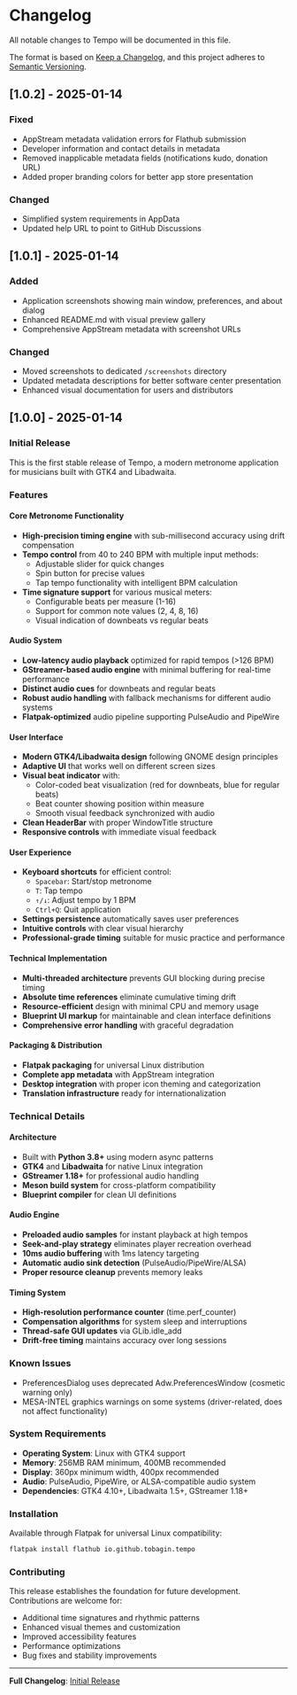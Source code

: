 # Changelog

All notable changes to Tempo will be documented in this file.

The format is based on [Keep a Changelog](https://keepachangelog.com/en/1.0.0/),
and this project adheres to [Semantic Versioning](https://semver.org/spec/v2.0.0.html).

## [1.0.2] - 2025-01-14

### Fixed
- AppStream metadata validation errors for Flathub submission
- Developer information and contact details in metadata
- Removed inapplicable metadata fields (notifications kudo, donation URL)
- Added proper branding colors for better app store presentation

### Changed
- Simplified system requirements in AppData
- Updated help URL to point to GitHub Discussions

## [1.0.1] - 2025-01-14

### Added
- Application screenshots showing main window, preferences, and about dialog
- Enhanced README.md with visual preview gallery
- Comprehensive AppStream metadata with screenshot URLs

### Changed
- Moved screenshots to dedicated `/screenshots` directory
- Updated metadata descriptions for better software center presentation
- Enhanced visual documentation for users and distributors

## [1.0.0] - 2025-01-14

### Initial Release

This is the first stable release of Tempo, a modern metronome application for musicians built with GTK4 and Libadwaita.

### Features

#### Core Metronome Functionality
- **High-precision timing engine** with sub-millisecond accuracy using drift compensation
- **Tempo control** from 40 to 240 BPM with multiple input methods:
  - Adjustable slider for quick changes
  - Spin button for precise values
  - Tap tempo functionality with intelligent BPM calculation
- **Time signature support** for various musical meters:
  - Configurable beats per measure (1-16)
  - Support for common note values (2, 4, 8, 16)
  - Visual indication of downbeats vs regular beats

#### Audio System
- **Low-latency audio playback** optimized for rapid tempos (>126 BPM)
- **GStreamer-based audio engine** with minimal buffering for real-time performance
- **Distinct audio cues** for downbeats and regular beats
- **Robust audio handling** with fallback mechanisms for different audio systems
- **Flatpak-optimized** audio pipeline supporting PulseAudio and PipeWire

#### User Interface
- **Modern GTK4/Libadwaita design** following GNOME design principles
- **Adaptive UI** that works well on different screen sizes
- **Visual beat indicator** with:
  - Color-coded beat visualization (red for downbeats, blue for regular beats)
  - Beat counter showing position within measure
  - Smooth visual feedback synchronized with audio
- **Clean HeaderBar** with proper WindowTitle structure
- **Responsive controls** with immediate visual feedback

#### User Experience
- **Keyboard shortcuts** for efficient control:
  - `Spacebar`: Start/stop metronome
  - `T`: Tap tempo
  - `↑/↓`: Adjust tempo by 1 BPM
  - `Ctrl+Q`: Quit application
- **Settings persistence** automatically saves user preferences
- **Intuitive controls** with clear visual hierarchy
- **Professional-grade timing** suitable for music practice and performance

#### Technical Implementation
- **Multi-threaded architecture** prevents GUI blocking during precise timing
- **Absolute time references** eliminate cumulative timing drift
- **Resource-efficient** design with minimal CPU and memory usage
- **Blueprint UI markup** for maintainable and clean interface definitions
- **Comprehensive error handling** with graceful degradation

#### Packaging & Distribution
- **Flatpak packaging** for universal Linux distribution
- **Complete app metadata** with AppStream integration
- **Desktop integration** with proper icon theming and categorization
- **Translation infrastructure** ready for internationalization

### Technical Details

#### Architecture
- Built with **Python 3.8+** using modern async patterns
- **GTK4** and **Libadwaita** for native Linux integration
- **GStreamer 1.18+** for professional audio handling
- **Meson build system** for cross-platform compatibility
- **Blueprint compiler** for clean UI definitions

#### Audio Engine
- **Preloaded audio samples** for instant playback at high tempos
- **Seek-and-play strategy** eliminates player recreation overhead
- **10ms audio buffering** with 1ms latency targeting
- **Automatic audio sink detection** (PulseAudio/PipeWire/ALSA)
- **Proper resource cleanup** prevents memory leaks

#### Timing System
- **High-resolution performance counter** (time.perf_counter)
- **Compensation algorithms** for system sleep and interruptions  
- **Thread-safe GUI updates** via GLib.idle_add
- **Drift-free timing** maintains accuracy over long sessions

### Known Issues
- PreferencesDialog uses deprecated Adw.PreferencesWindow (cosmetic warning only)
- MESA-INTEL graphics warnings on some systems (driver-related, does not affect functionality)

### System Requirements
- **Operating System**: Linux with GTK4 support
- **Memory**: 256MB RAM minimum, 400MB recommended
- **Display**: 360px minimum width, 400px recommended
- **Audio**: PulseAudio, PipeWire, or ALSA-compatible audio system
- **Dependencies**: GTK4 4.10+, Libadwaita 1.5+, GStreamer 1.18+

### Installation
Available through Flatpak for universal Linux compatibility:
```bash
flatpak install flathub io.github.tobagin.tempo
```

### Contributing
This release establishes the foundation for future development. Contributions are welcome for:
- Additional time signatures and rhythmic patterns
- Enhanced visual themes and customization
- Improved accessibility features
- Performance optimizations
- Bug fixes and stability improvements

---

**Full Changelog**: [Initial Release](https://github.com/tobagin/tempo/releases/tag/v1.0.0)